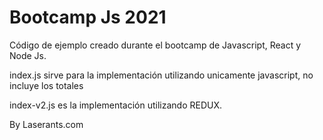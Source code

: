 # Bootcamp Js 2021 

Código de ejemplo creado durante el bootcamp de Javascript, React y Node Js. 

index.js sirve para la implementación utilizando unicamente javascript, no incluye los totales


index-v2.js es la implementación utilizando REDUX.

By Laserants.com